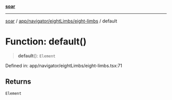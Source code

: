 [**soar**](../../../../../README.md)

***

[soar](../../../../../modules.md) / [app/navigator/eightLimbs/eight-limbs](../README.md) / default

# Function: default()

> **default**(): `Element`

Defined in: app/navigator/eightLimbs/eight-limbs.tsx:71

## Returns

`Element`
